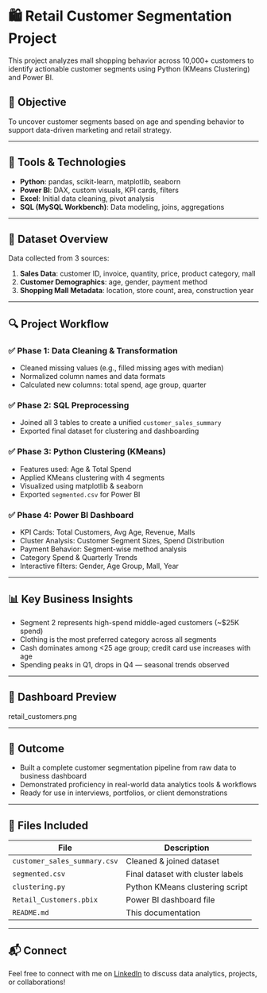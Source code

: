 # 🛍️ Retail Customer Segmentation Project

This project analyzes mall shopping behavior across 10,000+ customers to identify actionable customer segments using Python (KMeans Clustering) and Power BI.

## 📌 Objective
To uncover customer segments based on age and spending behavior to support data-driven marketing and retail strategy.

---

## 🧰 Tools & Technologies
- **Python**: pandas, scikit-learn, matplotlib, seaborn
- **Power BI**: DAX, custom visuals, KPI cards, filters
- **Excel**: Initial data cleaning, pivot analysis
- **SQL (MySQL Workbench)**: Data modeling, joins, aggregations

---

## 📁 Dataset Overview
Data collected from 3 sources:
1. **Sales Data**: customer ID, invoice, quantity, price, product category, mall
2. **Customer Demographics**: age, gender, payment method
3. **Shopping Mall Metadata**: location, store count, area, construction year

---

## 🔍 Project Workflow

### ✅ Phase 1: Data Cleaning & Transformation
- Cleaned missing values (e.g., filled missing ages with median)
- Normalized column names and data formats
- Calculated new columns: total spend, age group, quarter

### ✅ Phase 2: SQL Preprocessing
- Joined all 3 tables to create a unified `customer_sales_summary`
- Exported final dataset for clustering and dashboarding

### ✅ Phase 3: Python Clustering (KMeans)
- Features used: Age & Total Spend
- Applied KMeans clustering with 4 segments
- Visualized using matplotlib & seaborn
- Exported `segmented.csv` for Power BI

### ✅ Phase 4: Power BI Dashboard
- KPI Cards: Total Customers, Avg Age, Revenue, Malls
- Cluster Analysis: Customer Segment Sizes, Spend Distribution
- Payment Behavior: Segment-wise method analysis
- Category Spend & Quarterly Trends
- Interactive filters: Gender, Age Group, Mall, Year

---

## 📊 Key Business Insights
- Segment 2 represents high-spend middle-aged customers (~$25K spend)
- Clothing is the most preferred category across all segments
- Cash dominates among <25 age group; credit card use increases with age
- Spending peaks in Q1, drops in Q4 — seasonal trends observed

---

## 📸 Dashboard Preview

retail_customers.png

---

## 🚀 Outcome
- Built a complete customer segmentation pipeline from raw data to business dashboard
- Demonstrated proficiency in real-world data analytics tools & workflows
- Ready for use in interviews, portfolios, or client demonstrations

---

## 📂 Files Included
| File | Description |
|------|-------------|
| `customer_sales_summary.csv` | Cleaned & joined dataset |
| `segmented.csv` | Final dataset with cluster labels |
| `clustering.py` | Python KMeans clustering script |
| `Retail_Customers.pbix` | Power BI dashboard file |
| `README.md` | This documentation |

---

## 📬 Connect
Feel free to connect with me on [LinkedIn](https://www.linkedin.com/in/hima-sameera-munjampally-16893b171/) to discuss data analytics, projects, or collaborations!

